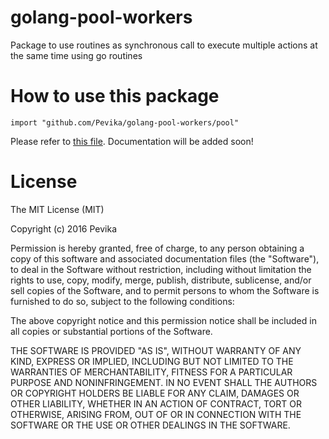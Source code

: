 # golang-pool-workers
Package to use routines as synchronous call to execute multiple actions at the same time using go routines

# How to use this package

```
import "github.com/Pevika/golang-pool-workers/pool"
```

Please refer to [this file](https://github.com/Pevika/golang-pool-workers/blob/master/test.go). Documentation will be added soon!

# License

The MIT License (MIT)

Copyright (c) 2016 Pevika

Permission is hereby granted, free of charge, to any person obtaining a copy
of this software and associated documentation files (the "Software"), to deal
in the Software without restriction, including without limitation the rights
to use, copy, modify, merge, publish, distribute, sublicense, and/or sell
copies of the Software, and to permit persons to whom the Software is
furnished to do so, subject to the following conditions:

The above copyright notice and this permission notice shall be included in all
copies or substantial portions of the Software.

THE SOFTWARE IS PROVIDED "AS IS", WITHOUT WARRANTY OF ANY KIND, EXPRESS OR
IMPLIED, INCLUDING BUT NOT LIMITED TO THE WARRANTIES OF MERCHANTABILITY,
FITNESS FOR A PARTICULAR PURPOSE AND NONINFRINGEMENT. IN NO EVENT SHALL THE
AUTHORS OR COPYRIGHT HOLDERS BE LIABLE FOR ANY CLAIM, DAMAGES OR OTHER
LIABILITY, WHETHER IN AN ACTION OF CONTRACT, TORT OR OTHERWISE, ARISING FROM,
OUT OF OR IN CONNECTION WITH THE SOFTWARE OR THE USE OR OTHER DEALINGS IN THE
SOFTWARE.
